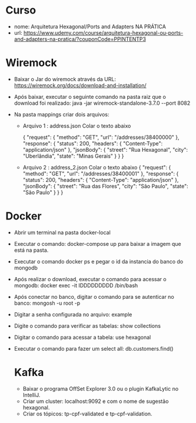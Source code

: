 # Curso
- nome: Arquitetura Hexagonal/Ports and Adapters NA PRÁTICA
- url: https://www.udemy.com/course/arquitetura-hexagonal-ou-ports-and-adapters-na-pratica/?couponCode=PPINTENTP3

# Wiremock
- Baixar o Jar do wiremock através da URL: https://wiremock.org/docs/download-and-installation/
- Após baixar, executar o seguinte comando na pasta raiz que o download foi realizado: java -jar wiremock-standalone-3.7.0 --port 8082
- Na pasta mappings criar dois arquivos:
  
  * Arquivo 1 : address.json
    Colar o texto abaixo

    {
    "request": {
        "method": "GET",
        "url": "/addresses/38400000"
    },
    "response": {
        "status": 200,
        "headers": {
            "Content-Type": "application/json"
        },
        "jsonBody": {
            "street": "Rua Hexagonal",
            "city": "Uberlândia",
            "state": "Minas Gerais"
        }
    }
}


  * Arquivo 2 : address_2.json
 Colar o texto abaixo
{
    "request": {
        "method": "GET",
        "url": "/addresses/38400001"
    },
    "response": {
        "status": 200,
        "headers": {
            "Content-Type": "application/json"
        },
        "jsonBody": {
            "street": "Rua das Flores",
            "city": "São Paulo",
            "state": "São Paulo"
        }
    }
}


# Docker
- Abrir um terminal na pasta docker-local
- Executar o comando: docker-compose up para baixar a imagem que está na pasta.
- Executar o comando docker ps e pegar o id da instancia do banco do mongodb
- Após realizar o download, executar o comando para acessar o mongodb: docker exec -it IDDDDDDDDD /bin/bash
- Após conectar no banco, digitar o comando para se autenticar no banco: mongosh -u root -p
- Digitar a senha configurada no arquivo: example
- Digite o comando para verificar as tabelas: show collections
- Digitar o comando para acessar a tabela: use hexagonal
- Executar o comando para fazer um select all: db.customers.find()

  # Kafka
  - Baixar o programa OffSet Explorer 3.0 ou o plugin KafkaLytic no IntelliJ.
  - Criar um cluster: localhost:9092 e com o nome de sugestão hexagonal.
  - Criar os tópicos: tp-cpf-validated e tp-cpf-validation.
